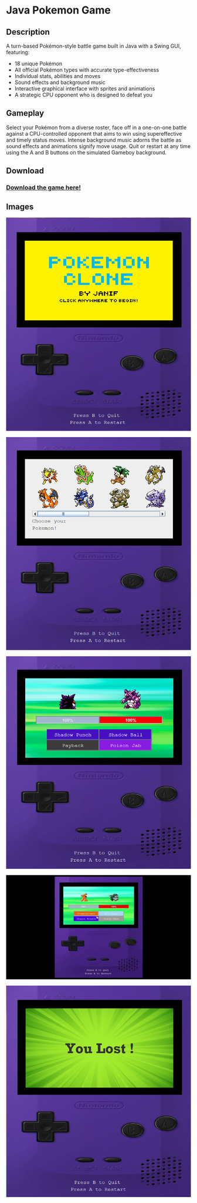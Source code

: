 # Java Pokemon Game

## Description
A turn-based Pokémon-style battle game built in Java with a Swing GUI, featuring:
- 18 unique Pokémon
- All official Pokémon types with accurate type-effectiveness
- Individual stats, abilities and moves
- Sound effects and background music
- Interactive graphical interface with sprites and animations
- A strategic CPU opponent who is designed to defeat you

## Gameplay
Select your Pokémon from a diverse roster, face off in a one-on-one battle against a CPU-controlled opponent that aims to win using supereffective and timely status moves. Intense background music adorns the battle as sound effects and animations signify move usage. Quit or restart at any time using the A and B buttons on the simulated Gameboy background.

## Download

### [Download the game here!](https://github.com/janifkader/Java-Pokemon-Game/raw/main/PokemonClone.jar)

## Images
![](images/home.png)

![](images/select.png)

![](images/battle.png)

![](images/animation.gif)

![](images/end.png)
